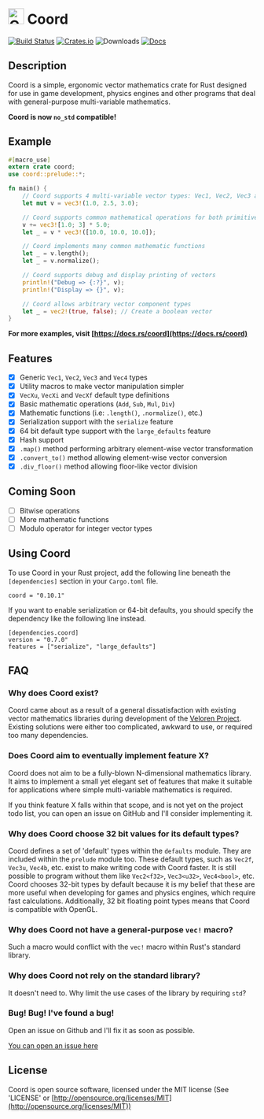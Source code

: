 # <img src="https://imgur.com/qcUMer7.png" alt="Coord" width="32px"/> Coord

[![Build Status][ci-badge]][ci] [![Crates.io][cr-badge]][cr] ![Downloads][dl-badge] [![Docs][doc-badge]][doc]

[ci-badge]: https://travis-ci.org/zesterer/coord-rs.svg?branch=master
[ci]: https://travis-ci.org/zesterer/coord-rs
[cr-badge]: https://img.shields.io/crates/v/coord.svg
[cr]: https://crates.io/crates/coord
[dl-badge]: https://img.shields.io/crates/d/coord.svg
[doc-badge]: https://docs.rs/coord/badge.svg
[doc]: https://docs.rs/coord

## Description

Coord is a simple, ergonomic vector mathematics crate for Rust designed for use in game development, physics engines and other programs that deal with general-purpose multi-variable mathematics.

**Coord is now `no_std` compatible!**

## Example

```rust
#[macro_use]
extern crate coord;
use coord::prelude::*;

fn main() {
	// Coord supports 4 multi-variable vector types: Vec1, Vec2, Vec3 and Vec4
	let mut v = vec3!(1.0, 2.5, 3.0);

	// Coord supports common mathematical operations for both primitive and vector types
	v += vec3![1.0; 3] * 5.0;
	let _ = v * vec3!([10.0, 10.0, 10.0]);

	// Coord implements many common mathematic functions
	let _ = v.length();
	let _ = v.normalize();

	// Coord supports debug and display printing of vectors
	println!("Debug => {:?}", v);
	println!("Display => {}", v);

	// Coord allows arbitrary vector component types
	let _ = vec2!(true, false); // Create a boolean vector
}
```

**For more examples, visit [https://docs.rs/coord](https://docs.rs/coord)**

## Features

- [x] Generic `Vec1`, `Vec2`, `Vec3` and `Vec4` types
- [x] Utility macros to make vector manipulation simpler
- [x] `VecXu`, `VecXi` and `VecXf` default type definitions
- [x] Basic mathematic operations (`Add`, `Sub`, `Mul`, `Div`)
- [x] Mathematic functions (i.e: `.length()`, `.normalize()`, etc.)
- [x] Serialization support with the `serialize` feature
- [x] 64 bit default type support with the `large_defaults` feature
- [x] Hash support
- [x] `.map()` method performing arbitrary element-wise vector transformation
- [x] `.convert_to()` method allowing element-wise vector conversion
- [x] `.div_floor()` method allowing floor-like vector division

## Coming Soon

- [ ] Bitwise operations
- [ ] More mathematic functions
- [ ] Modulo operator for integer vector types

## Using Coord

To use Coord in your Rust project, add the following line beneath the `[dependencies]` section in your `Cargo.toml` file.

```
coord = "0.10.1"
```

If you want to enable serialization or 64-bit defaults, you should specify the dependency like the following line instead.

```
[dependencies.coord]
version = "0.7.0"
features = ["serialize", "large_defaults"]
```

## FAQ

### Why does Coord exist?

Coord came about as a result of a general dissatisfaction with existing vector mathematics libraries during development of the [Veloren Project](https://github.com/veloren/game). Existing solutions were either too complicated, awkward to use, or required too many dependencies.

### Does Coord aim to eventually implement feature X?

Coord does not aim to be a fully-blown N-dimensional mathematics library. It aims to implement a small yet elegant set of features that make it suitable for applications where simple multi-variable mathematics is required.

If you think feature X falls within that scope, and is not yet on the project todo list, you can open an issue on GitHub and I'll consider implementing it.

### Why does Coord choose 32 bit values for its default types?

Coord defines a set of 'default' types within the `defaults` module. They are included within the `prelude` module too. These default types, such as `Vec2f`, `Vec3u`, `Vec4b`, etc. exist to make writing code with Coord faster. It is still possible to program without them like `Vec2<f32>`, `Vec3<u32>`, `Vec4<bool>`, etc. Coord chooses 32-bit types by default because it is my belief that these are more useful when developing for games and physics engines, which require fast calculations. Additionally, 32 bit floating point types means that Coord is compatible with OpenGL.

### Why does Coord not have a general-purpose `vec!` macro?

Such a macro would conflict with the `vec!` macro within Rust's standard library.

### Why does Coord not rely on the standard library?

It doesn't need to. Why limit the use cases of the library by requiring `std`?

### Bug! Bug! I've found a bug!

Open an issue on Github and I'll fix it as soon as possible.

[You can open an issue here](https://github.com/zesterer/coord-rs/issues/new)

## License

Coord is open source software, licensed under the MIT license (See 'LICENSE' or [http://opensource.org/licenses/MIT](http://opensource.org/licenses/MIT))
